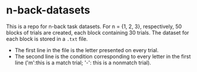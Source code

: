# n-back-datasets
This is a repo for n-back task datasets.
For n = {1, 2, 3}, respectively, 50 blocks of trials are created, each block containing 30 trials.
The dataset for each block is stored in a `.txt` file. 
- The first line in the file is the letter presented on every trial.
- The second line is the condition corresponding to every letter in the first line ('m':this is a match trial; '-': this is a nonmatch trial).
